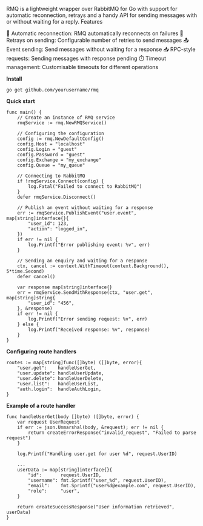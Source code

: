 RMQ is a lightweight wrapper over RabbitMQ for Go with support for automatic reconnection, retrays and a handy API for sending messages with or without waiting for a reply.
Features

🔄 Automatic reconnection: RMQ automatically reconnects on failures
🔁 Retrays on sending: Configurable number of retries to send messages
📤 Event sending: Send messages without waiting for a response
📥 RPC-style requests: Sending messages with response pending
⏱️ Timeout management: Customisable timeouts for different operations

**Install**

```go get github.com/yourusername/rmq```

**Quick start**
```
func main() {
    // Create an instance of RMQ service
    rmqService := rmq.NewRMQService()
    
    // Configuring the configuration
    config := rmq.NewDefaultConfig()
    config.Host = "localhost"
    config.Login = "guest"
    config.Password = "guest"
    config.Exchange = "my_exchange"
    config.Queue = "my_queue"
    
    // Connecting to RabbitMQ
    if !rmqService.Connect(config) {
        log.Fatal("Failed to connect to RabbitMQ")
    }
    defer rmqService.Disconnect()
    
    // Publish an event without waiting for a response
    err := rmqService.PublishEvent("user.event", map[string]interface{}{
        "user_id": 123,
        "action": "logged_in",
    })
    if err != nil {
        log.Printf("Error publishing event: %v", err)
    }
    
    // Sending an enquiry and waiting for a response
    ctx, cancel := context.WithTimeout(context.Background(), 5*time.Second)
    defer cancel()
    
    var response map[string]interface{}
    err = rmqService.SendWithResponse(ctx, "user.get", map[string]string{
        "user_id": "456",
    }, &response)
    if err != nil {
        log.Printf("Error sending request: %v", err)
    } else {
        log.Printf("Received response: %v", response)
    }
}
```

**Configuring route handlers**

```
routes := map[string]func([]byte) ([]byte, error){
    "user.get":    handleUserGet,
    "user.update": handleUserUpdate,
    "user.delete": handleUserDelete,
    "user.list":   handleUserList,
    "auth.login":  handleAuthLogin,
}
```


**Example of a route handler**
```
func handleUserGet(body []byte) ([]byte, error) {
	var request UserRequest
	if err := json.Unmarshal(body, &request); err != nil {
		return createErrorResponse("invalid_request", "Failed to parse request")
	}

	log.Printf("Handling user.get for user %d", request.UserID)

	...
	userData := map[string]interface{}{
		"id":       request.UserID,
		"username": fmt.Sprintf("user_%d", request.UserID),
		"email":    fmt.Sprintf("user%d@example.com", request.UserID),
		"role":     "user",
	}

	return createSuccessResponse("User information retrieved", userData)
}
```